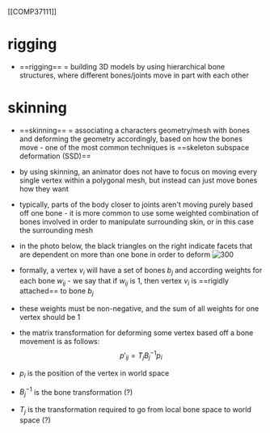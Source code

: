 [[COMP37111]]

# rigging
- ==rigging== = building 3D models by using hierarchical bone structures, where different bones/joints move in part with each other 
# skinning
- ==skinning== = associating a characters geometry/mesh with bones and deforming the geometry accordingly, based on how the bones move - one of the most common techniques is ==skeleton subspace deformation (SSD)==
- by using skinning, an animator does not have to focus on moving every single vertex within a polygonal mesh, but instead can just move bones how they want
- typically, parts of the body closer to joints aren't moving purely based off one bone - it is more common to use some weighted combination of bones involved in order to manipulate surrounding skin, or in this case the surrounding mesh
- in the photo below, the black triangles on the right indicate facets that are dependent on more than one bone in order to deform
![300](https://i.imgur.com/AceuWI7.png)
- formally, a vertex $v_i$ will have a set of bones $b_j$ and according weights for each bone $w_{ij}$ - we say that if $w_{ij}$ is 1, then vertex $v_i$ is ==rigidly attached== to bone $b_j$
- these weights must be non-negative, and the sum of all weights for one vertex should be 1

- the matrix transformation for deforming some vertex based off a bone movement is as follows:
$$p'_{ij} = T_jB^{-1}_j p_i$$
- $p_i$ is the position of the vertex in world space
- $B^{-1}_j$ is the bone transformation (?)
- $T_j$ is the transformation required to go from local bone space to world space (?)